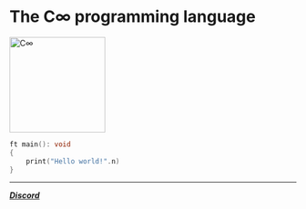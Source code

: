 # The C∞ programming language

<img src="./C∞.png" alt="C∞" height=168 width=168 />

```C
ft main(): void
{
    print("Hello world!".n)
}
```

---

[_**Discord**_](https://discord.gg/cHvGKJGrpt)
